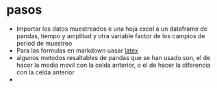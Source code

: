 # pasos
- Importar los datos muestreados e una hoja excel a un dataframe de pandas, tiempo y amplitud y otra variable factor de los campios de period de muestreo
- Para las formulas en markdown uasar [latex](https://en.wikipedia.org/wiki/Wikipedia:LaTeX_symbols)
- algunos metodos resaltables de pandas que se han usado son, el de hacer la media movil con la celda anterior, o el de hacer la diferencia con la celda anterior
- 